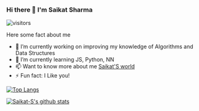 ### Hi there 👋 I'm Saikat Sharma

<!--
**Saikat-S/Saikat-S** is a ✨ _special_ ✨ repository because its `README.md` (this file) appears on your GitHub profile.
-->
 ![visitors](https://visitor-badge.laobi.icu/badge?page_id=Saikat-S)
 
Here some fact about me
- 🔭 I’m currently working on improving my knowledge of Algorithms and Data Structures
- 🌱 I’m currently learning JS, Python, NN 
- 📫 Want to know more about me [Saikat'S world](https://saikat-s.github.io/)
- ⚡ Fun fact: I Like you!

[![Top Langs](https://github-readme-stats.vercel.app/api/top-langs/?username=Saikat-S&layout=compact)](https://github.com/anuraghazra/github-readme-stats)

[![Saikat-S's github stats](https://github-readme-stats.vercel.app/api?username=Saikat-S)](https://github.com/anuraghazra/github-readme-stats)



